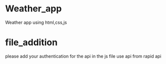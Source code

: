 # Weather_app
Weather app using html,css,js



# file_addition
please add your authentication for the api in the js file use api from rapid api
